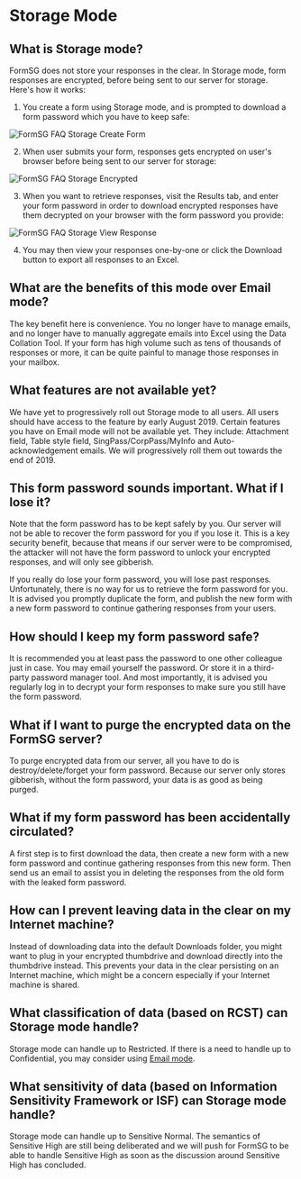 # Storage Mode

## What is Storage mode?

FormSG does not store your responses in the clear. In Storage mode, form responses are encrypted, before being sent to our server for storage. Here's how it works:

1. You create a form using Storage mode, and is prompted to download a form password which you have to keep safe:

![FormSG FAQ Storage Create Form](https://s3-ap-southeast-1.amazonaws.com/misc.form.gov.sg/faq-storage-createform.png "FormSG FAQ Storage Create Form")

2. When user submits your form, responses gets encrypted on user's browser before being sent to our server for storage:

![FormSG FAQ Storage Encrypted](https://s3-ap-southeast-1.amazonaws.com/misc.form.gov.sg/faq-storage-encrypted.png "FormSG FAQ Storage Encrypted")

3. When you want to retrieve responses, visit the Results tab, and enter your form password in order to download encrypted responses have them decrypted on your browser with the form password you provide:

![FormSG FAQ Storage View Response](https://s3-ap-southeast-1.amazonaws.com/misc.form.gov.sg/faq-storage-viewresponses.png "FormSG FAQ Storage View Response")

4. You may then view your responses one-by-one or click the Download button to export all responses to an Excel.

## What are the benefits of this mode over Email mode? 

The key benefit here is convenience. You no longer have to manage emails, and no longer have to manually aggregate emails into Excel using the Data Collation Tool. If your form has high volume such as tens of thousands of responses or more, it can be quite painful to manage those responses in your mailbox.

## What features are not available yet? 

We have yet to progressively roll out Storage mode to all users. All users should have access to the feature by early August 2019. Certain features you have on Email mode will not be available yet. They include: Attachment field, Table style field, SingPass/CorpPass/MyInfo and Auto-acknowledgement emails. We will progressively roll them out towards the end of 2019.

## This form password sounds important. What if I lose it? 

Note that the form password has to be kept safely by you. Our server will not be able to recover the form password for you if you lose it. This is a key security benefit, because that means if our server were to be compromised, the attacker will not have the form password to unlock your encrypted responses, and will only see gibberish. 

If you really do lose your form password, you will lose past responses. Unfortunately, there is no way for us to retrieve the form password for you. It is advised you promptly duplicate the form, and publish the new form with a new form password to continue gathering responses from your users.

## How should I keep my form password safe? 

It is recommended you at least pass the password to one other colleague just in case. You may email yourself the password. Or store it in a third-party password manager tool. And most importantly, it is advised you regularly log in to decrypt your form responses to make sure you still have the form password.

## What if I want to purge the encrypted data on the FormSG server? 

To purge encrypted data from our server, all you have to do is destroy/delete/forget your form password. Because our server only stores gibberish, without the form password, your data is as good as being purged.

## What if my form password has been accidentally circulated? 

A first step is to first download the data, then create a new form with a new form password and continue gathering responses from this new form. Then send us an email to assist you in deleting the responses from the old form with the leaked form password.

## How can I prevent leaving data in the clear on my Internet machine? 

Instead of downloading data into the default Downloads folder, you might want to plug in your encrypted thumbdrive and download directly into the thumbdrive instead. This prevents your data in the clear persisting on an Internet machine, which might be a concern especially if your Internet machine is shared.

## What classification of data (based on RCST) can Storage mode handle?

Storage mode can handle up to Restricted. If there is a need to handle up to Confidential, you may consider using [Email mode](/Email.html).

## What sensitivity of data (based on Information Sensitivity Framework or ISF) can Storage mode handle? 

Storage mode can handle up to Sensitive Normal. The semantics of Sensitive High are still being deliberated and we will push for FormSG to be able to handle Sensitive High as soon as the discussion around Sensitive High has concluded.
